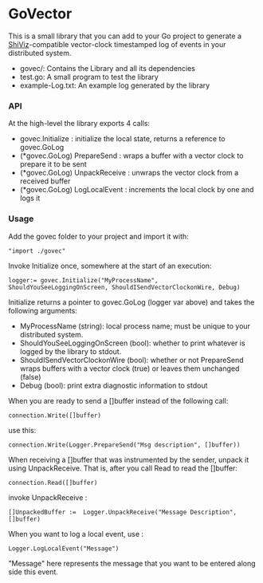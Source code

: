 GoVector
========

This is a small library that you can add to your Go project to
generate a [ShiViz](http://bestchai.bitbucket.org/shiviz/)-compatible
vector-clock timestamped log of events in your distributed system.

* govec/: Contains the Library and all its dependencies
* test.go: A small program to test the library
* example-Log.txt: An example log generated by the library

### API

At the high-level the library exports 4 calls:

* govec.Initialize : initialize the local state, returns a reference to govec.GoLog 
* (*govec.GoLog) PrepareSend : wraps a buffer with a vector clock to prepare it to be sent
* (*govec.GoLog) UnpackReceive : unwraps the vector clock from a received buffer
* (*govec.GoLog) LogLocalEvent : increments the local clock by one and logs it

### Usage

Add the govec folder to your project and import it with:

	"import ./govec"

Invoke Initialize once, somewhere at the start of an execution: 

	logger:= govec.Initialize("MyProcessName", ShouldYouSeeLoggingOnScreen, ShouldISendVectorClockonWire, Debug)

Initialize returns a pointer to govec.GoLog (logger var above) and
takes the following arguments:

* MyProcessName (string): local process name; must be unique to your distributed system.
* ShouldYouSeeLoggingOnScreen (bool): whether to print whatever is logged by the library to stdout.
* ShouldISendVectorClockonWire (bool): whether or not PrepareSend wraps buffers with a vector clock (true) or leaves them unchanged (false)
* Debug (bool): print extra diagnostic information to stdout


When you are ready to send a []buffer instead of the following call:

	connection.Write([]buffer)

use this:

	connection.Write(Logger.PrepareSend("Msg description", []buffer))


When receiving a []buffer that was instrumented by the sender, unpack
it using UnpackReceive. That is, after you call Read to read the
[]buffer:

	connection.Read([]buffer)

invoke UnpackReceive :
	
	[]UnpackedBuffer :=  Logger.UnpackReceive("Message Description", []buffer)
	
When you want to log a local event, use :

	Logger.LogLocalEvent("Message")

"Message" here represents the message that you want to be entered along side this event. 
